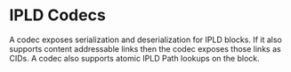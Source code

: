 # IPLD Codecs

A codec exposes serialization and deserialization for IPLD blocks.
If it also supports content addressable links then the codec exposes those links as CIDs.
A codec also supports atomic IPLD Path lookups on the block.
